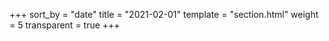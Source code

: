+++
sort_by = "date"
title = "2021-02-01"
template = "section.html"
weight = 5
transparent = true
+++